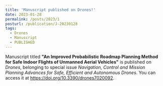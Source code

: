 ```yaml
---
title: 'Manuscript published on Drones!'
date: 2023-01-28
permalink: /posts/2023/1
posturl: /publication/J-20230128
tags:
  - Drones
  - Manuscript
  - PUBLISHED
---
```


Manuscript titled **"An Improved Probabilistic Roadmap Planning Method for Safe Indoor Flights of Unmanned Aerial Vehicles"**
is published on <i>Drones</i>, 
belonging to special issue <i>Navigation, Control and Mission Planning Advances for Safe, Efficient and Autonomous Drones</i>.
You can access it at https://doi.org/10.3390/drones7020092.
